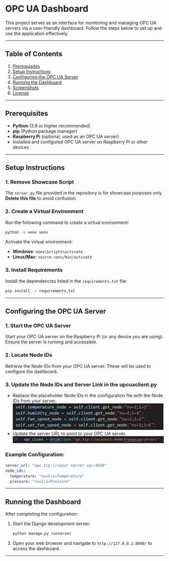 # OPC UA Dashboard

This project serves as an interface for monitoring and managing OPC UA servers via a user-friendly dashboard. Follow the steps below to set up and use the application effectively.

---

## Table of Contents
1. [Prerequisites](#prerequisites)
2. [Setup Instructions](#setup-instructions)
3. [Configuring the OPC UA Server](#configuring-the-opc-ua-server)
4. [Running the Dashboard](#running-the-dashboard)
5. [Screenshots](#screenshots)
6. [License](#license)

---

## Prerequisites

- **Python** (3.8 or higher recommended)
- **pip** (Python package manager)
- **Raspberry Pi** (optional, used as an OPC UA server)
- Installed and configured OPC UA server on Raspberry Pi or other devices

---

## Setup Instructions

### 1. Remove Showcase Script
The `server.py` file provided in the repository is for showcase purposes only. **Delete this file** to avoid confusion.  

### 2. Create a Virtual Environment
Run the following command to create a virtual environment:
```bash
python -m venv venv
```
Activate the virtual environment:
- **Windows**: `venv\Scripts\activate`
- **Linux/Mac**: `source venv/bin/activate`

### 3. Install Requirements
Install the dependencies listed in the `requirements.txt` file:
```bash
pip install -r requirements.txt
```

---

## Configuring the OPC UA Server

### 1. Start the OPC UA Server
Start your OPC UA server on the Raspberry Pi (or any device you are using). Ensure the server is running and accessible.

### 2. Locate Node IDs
Retrieve the Node IDs from your OPC UA server. These will be used to configure the dashboard.

### 3. Update the Node IDs and Server Link in the upcuaclient.py
- Replace the placeholder Node IDs in the configuration file with the Node IDs from your server.
    ![Alt text](./Screenshot%202025-01-13%20075437.png)
- Update the server URL to point to your OPC UA server.
    ![Alt text](./Screenshot%202025-01-13%20075615.png)

### Example Configuration:
```yaml
server_url: "opc.tcp://<your-server-ip>:4840"
node_ids:
  temperature: "ns=2;s=Temperature"
  pressure: "ns=2;s=Pressure"
```

---

## Running the Dashboard

After completing the configuration:
1. Start the Django development server:
   ```bash
   python manage.py runserver
   ```
2. Open your web browser and navigate to `http://127.0.0.1:8000/` to access the dashboard.

---

